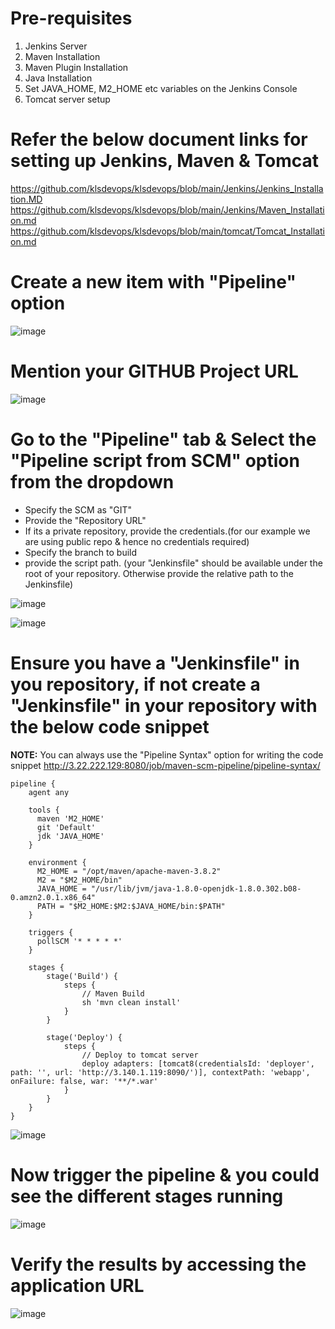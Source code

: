 # Pre-requisites
1. Jenkins Server
2. Maven Installation
3. Maven Plugin Installation
4. Java Installation
5. Set JAVA_HOME, M2_HOME etc variables on the Jenkins Console
6. Tomcat server setup

# Refer the below document links for setting up Jenkins, Maven & Tomcat
  https://github.com/klsdevops/klsdevops/blob/main/Jenkins/Jenkins_Installation.MD
  https://github.com/klsdevops/klsdevops/blob/main/Jenkins/Maven_Installation.md
  https://github.com/klsdevops/klsdevops/blob/main/tomcat/Tomcat_Installation.md  

# Create a new item with "Pipeline" option

![image](https://user-images.githubusercontent.com/90503660/136666340-d4e348fa-baf3-4fc1-9b6c-68c06bbe0a70.png)

# Mention your GITHUB Project URL

![image](https://user-images.githubusercontent.com/90503660/136666404-e35f3663-fbea-4e99-a716-401602f55af3.png)

# Go to the "Pipeline" tab & Select the "Pipeline script from SCM" option from the dropdown
* Specify the SCM as "GIT"
* Provide the "Repository URL"
* If its a private repository, provide the credentials.(for our example we are using public repo & hence no credentials required)
* Specify the branch to build
* provide the script path. (your "Jenkinsfile" should be available under the root of your repository. Otherwise provide the relative path to the Jenkinsfile)

![image](https://user-images.githubusercontent.com/90503660/136666467-3a048517-8483-4ccc-82ac-257bfd1bfc0a.png)

![image](https://user-images.githubusercontent.com/90503660/136666667-5edf8eed-99c6-491e-83ab-e7c027feb41e.png)

# Ensure you have a "Jenkinsfile" in you repository, if not create a "Jenkinsfile" in your repository with the below code snippet

**NOTE:** You can always use the "Pipeline Syntax" option for writing the code snippet
http://3.22.222.129:8080/job/maven-scm-pipeline/pipeline-syntax/

```
pipeline {
    agent any
    
    tools {
      maven 'M2_HOME'
      git 'Default'
      jdk 'JAVA_HOME'
    }
    
    environment {
      M2_HOME = "/opt/maven/apache-maven-3.8.2"
      M2 = "$M2_HOME/bin"
      JAVA_HOME = "/usr/lib/jvm/java-1.8.0-openjdk-1.8.0.302.b08-0.amzn2.0.1.x86_64"
      PATH = "$M2_HOME:$M2:$JAVA_HOME/bin:$PATH"
    }
    
    triggers {
      pollSCM '* * * * *'
    }
    
    stages {     
        stage('Build') {
            steps {
                // Maven Build
                sh 'mvn clean install'
            }
        }
        
        stage('Deploy') {
            steps {
                // Deploy to tomcat server
                deploy adapters: [tomcat8(credentialsId: 'deployer', path: '', url: 'http://3.140.1.119:8090/')], contextPath: 'webapp', onFailure: false, war: '**/*.war'
            }
        }
    }
}
```

![image](https://user-images.githubusercontent.com/90503660/136666966-86a446ae-afe1-43d0-a30f-a3d122009ca3.png)

# Now trigger the pipeline & you could see the different stages running

![image](https://user-images.githubusercontent.com/90503660/136666919-ddf609a7-f585-47d5-adac-c8099b18f7e0.png)

# Verify the results by accessing the application URL

![image](https://user-images.githubusercontent.com/90503660/136667100-00c52af9-a90f-4f47-bbf2-f0b8013bd6dd.png)

